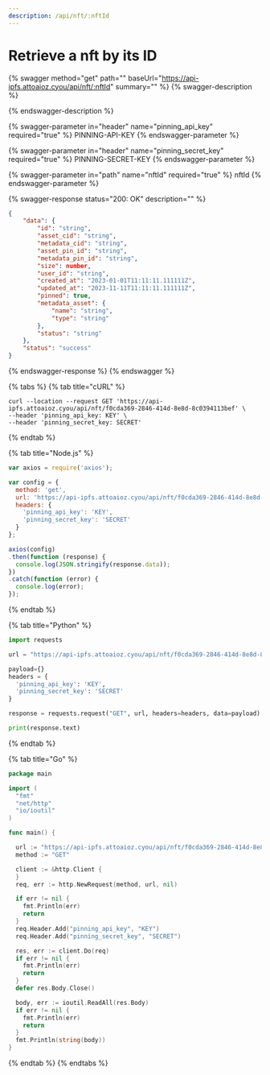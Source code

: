 ```yaml
---
description: /api/nft/:nftId
---
```


# Retrieve a nft by its ID

{% swagger method="get" path="" baseUrl="https://api-ipfs.attoaioz.cyou/api/nft/:nftId" summary="" %}
{% swagger-description %}

{% endswagger-description %}

{% swagger-parameter in="header" name="pinning_api_key" required="true" %}
PINNING-API-KEY
{% endswagger-parameter %}

{% swagger-parameter in="header" name="pinning_secret_key" required="true" %}
PINNING-SECRET-KEY
{% endswagger-parameter %}

{% swagger-parameter in="path" name="nftId" required="true" %}
nftId
{% endswagger-parameter %}

{% swagger-response status="200: OK" description="" %}
```json
{
    "data": {
        "id": "string",
        "asset_cid": "string",
        "metadata_cid": "string",
        "asset_pin_id": "string",
        "metadata_pin_id": "string",
        "size": number,
        "user_id": "string",
        "created_at": "2023-01-01T11:11:11.111111Z",
        "updated_at": "2023-11-11T11:11:11.111111Z",
        "pinned": true,
        "metadata_asset": {
            "name": "string",
            "type": "string"
        },
        "status": "string"
    },
    "status": "success"
}
```
{% endswagger-response %}
{% endswagger %}

{% tabs %}
{% tab title="cURL" %}
```
curl --location --request GET 'https://api-ipfs.attoaioz.cyou/api/nft/f0cda369-2846-414d-8e8d-8c0394113bef' \
--header 'pinning_api_key: KEY' \
--header 'pinning_secret_key: SECRET'
```
{% endtab %}

{% tab title="Node.js" %}
```javascript
var axios = require('axios');

var config = {
  method: 'get',
  url: 'https://api-ipfs.attoaioz.cyou/api/nft/f0cda369-2846-414d-8e8d-8c0394113bef',
  headers: { 
    'pinning_api_key': 'KEY', 
    'pinning_secret_key': 'SECRET'
  }
};

axios(config)
.then(function (response) {
  console.log(JSON.stringify(response.data));
})
.catch(function (error) {
  console.log(error);
});
```
{% endtab %}

{% tab title="Python" %}
```python
import requests

url = "https://api-ipfs.attoaioz.cyou/api/nft/f0cda369-2846-414d-8e8d-8c0394113bef"

payload={}
headers = {
  'pinning_api_key': 'KEY',
  'pinning_secret_key': 'SECRET'
}

response = requests.request("GET", url, headers=headers, data=payload)

print(response.text)
```
{% endtab %}

{% tab title="Go" %}
```go
package main

import (
  "fmt"
  "net/http"
  "io/ioutil"
)

func main() {

  url := "https://api-ipfs.attoaioz.cyou/api/nft/f0cda369-2846-414d-8e8d-8c0394113bef"
  method := "GET"

  client := &http.Client {
  }
  req, err := http.NewRequest(method, url, nil)

  if err != nil {
    fmt.Println(err)
    return
  }
  req.Header.Add("pinning_api_key", "KEY")
  req.Header.Add("pinning_secret_key", "SECRET")

  res, err := client.Do(req)
  if err != nil {
    fmt.Println(err)
    return
  }
  defer res.Body.Close()

  body, err := ioutil.ReadAll(res.Body)
  if err != nil {
    fmt.Println(err)
    return
  }
  fmt.Println(string(body))
}
```
{% endtab %}
{% endtabs %}
